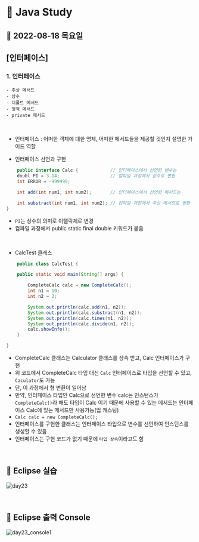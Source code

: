 # 📌 Java Study

## 🔸 2022-08-18 목요일

## [인터페이스]

### 1. 인터페이스

    - 추상 메서드
    - 상수
    - 디폴트 메서드
    - 정적 메서드
    - private 메서드

<br>

- 인터페이스 : 어떠한 객체에 대한 명제, 어떠한 메서드들을 제공할 것인지 설명한 가이드 역할

- 인터페이스 선언과 구현

```java
    public interface Calc {            // 인터페이스에서 선언한 변수는
    doubl PI = 3.14;                   // 컴파일 과정에서 상수로 변환
    int ERROR = -999999;

    int add(int num1, int num2);       // 인터페이스에서 선언한 메서드는

    int substract(int num1, int num2); // 컴파일 과정에서 추상 메서드로 변환
}
```

- `PI`는 상수의 의미로 이탤릭체로 변경
- 컴파일 과정에서 public static final double 키워드가 붙음

<br>

- CalcTest 클래스

```java
    public class CalcTest {

    public static void main(String[] args) {

        CompleteCalc calc = new CompleteCalc();
        int n1 = 10;
        int n2 = 2;

        System.out.println(calc.add(n1, n2));
        System.out.println(calc.substract(n1, n2));
        System.out.println(calc.times(n1, n2));
        System.out.println(calc.divide(n1, n2));
        calc.showInfo();
    }

}
```

- CompleteCalc 클래스는 Calculator 클래스를 상속 받고, Calc 인터페이스가 구현
- 위 코드에서 CompleteCalc 타입 대신 `Calc` 인터페이스로 타입을 선언할 수 있고, `Caculator`도 가능
- 단, 이 과정에서 형 변환이 일어남
- 만약, 인터페이스 타입인 Calc으로 선언한 변수 calc는 인스턴스가 `CompleteCalc()`라 해도 타입이 Calc 이기 때문에 사용할 수 있는 메서드는 인터페이스 Calc에 있는 메서드만 사용가능(업
  캐스팅)
- `Calc calc = new CompleteCalc();`
- 인터페이스를 구현한 클래스는 인터페이스 타입으로 변수를 선언하여 인스턴스를 생성할 수 있음
- 인터페이스는 구현 코드가 없기 때문에 `타입 상속`이라고도 함

<br>

## 🔖 Eclipse 실습

![day23](https://user-images.githubusercontent.com/79084294/185450265-2683d465-5036-4728-8270-ac2deef06047.png)

<br>

## 🔖 Eclipse 출력 Console

![day23_console1](https://user-images.githubusercontent.com/79084294/185450267-bd8802f3-e0f6-4cb8-84fd-7ce1bd6cd9e6.png)
